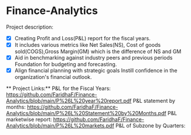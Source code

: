 # Finance-Analytics

Project description:
- [x] Creating Profit and Loss(P&L) report for the fiscal years.
- [x] It includes various metrics like Net Sales(NS), Cost of goods sold(COGS),Gross Margin(GM) which is the difference of NS and GM
- [x] Aid in benchmarking against industry peers and previous periods Foundation for budgeting and forecasting.
- [x] Align financial planning with strategic goals Instill confidence in the organization's financial outlook.

** Project Links:**
P&L for the Fiscal Years: https://github.com/FaridhaF/Finance-Analytics/blob/main/P%26L%20year%20report.pdf
P&L statement by months: https://github.com/FaridhaF/Finance-Analytics/blob/main/P%26L%20Statement%20by%20Months.pdf
P&L marketwise report: https://github.com/FaridhaF/Finance-Analytics/blob/main/P%26L%20markets.pdf
P&L of Subzone by Quarters: 

